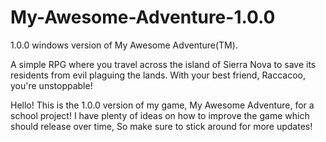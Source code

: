 # My-Awesome-Adventure-1.0.0
1.0.0 windows version of My Awesome Adventure(TM).

A simple RPG where you travel across the island of Sierra Nova to save its residents from evil plaguing the lands. With your best friend, Raccacoo, you're unstoppable!

Hello! This is the 1.0.0 version of my game, My Awesome Adventure, for a school project! I have plenty of ideas on how to improve the game which should release over time, So make sure to stick around for more updates!
